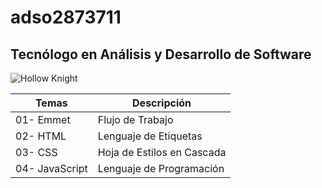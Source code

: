 # adso2873711

## Tecnólogo en Análisis y Desarrollo de Software 

![Hollow Knight](http://tinyurl.com/pnn2eaz8)

| Temas | Descripción |
| ----- | ----------- |
| 01- Emmet| Flujo de Trabajo |
| 02- HTML| Lenguaje de Etiquetas |
| 03- CSS| Hoja de Estilos en Cascada |
| 04- JavaScript| Lenguaje de Programación |
